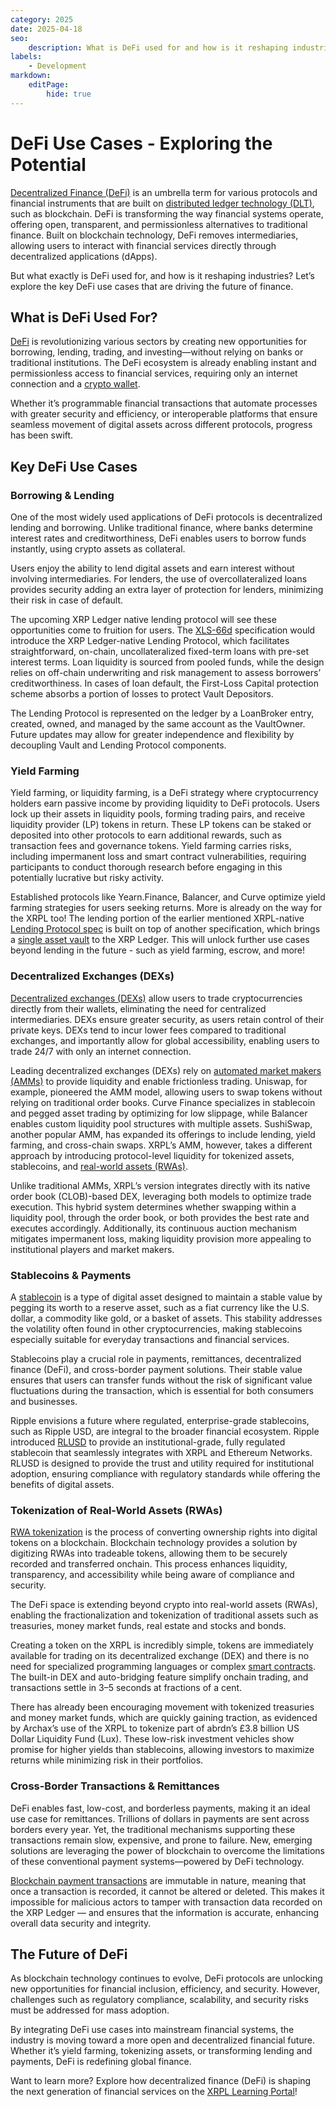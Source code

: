 ```yaml
---
category: 2025
date: 2025-04-18
seo:
    description: What is DeFi used for and how is it reshaping industries? Explore the key DeFi use cases that are driving the future of finance.
labels:
    - Development
markdown:
    editPage:
        hide: true
---
```

# DeFi Use Cases - Exploring the Potential

[Decentralized Finance (DeFi)](https://learn.xrpl.org/course/deep-dive-into-xrpl-defi/lesson/what-is-decentralized-finance/) is an umbrella term for various protocols and financial instruments that are built on [distributed ledger technology (DLT)](https://learn.xrpl.org/glossary/#distributed-ledger-technology-dlt), such as blockchain. DeFi is transforming the way financial systems operate, offering open, transparent, and permissionless alternatives to traditional finance. Built on blockchain technology, DeFi removes intermediaries, allowing users to interact with financial services directly through decentralized applications (dApps). 

But what exactly is DeFi used for, and how is it reshaping industries? Let’s explore the key DeFi use cases that are driving the future of finance.

## What is DeFi Used For?

[DeFi](https://xrpl.org/docs/use-cases/defi) is revolutionizing various sectors by creating new opportunities for borrowing, lending, trading, and investing—without relying on banks or traditional institutions. The DeFi ecosystem is already enabling instant and permissionless access to financial services, requiring only an internet connection and a [crypto wallet](https://xrpl.org/docs/introduction/crypto-wallets).

Whether it’s programmable financial transactions that automate processes with greater security and efficiency, or interoperable platforms that ensure seamless movement of digital assets across different protocols, progress has been swift. 


## Key DeFi Use Cases

### Borrowing & Lending

One of the most widely used applications of DeFi protocols is decentralized lending and borrowing. Unlike traditional finance, where banks determine interest rates and creditworthiness, DeFi enables users to borrow funds instantly, using crypto assets as collateral. 

Users enjoy the ability to lend digital assets and earn interest without involving intermediaries. For lenders, the use of overcollateralized loans provides security adding an extra layer of protection for lenders, minimizing their risk in case of default.

The upcoming XRP Ledger native lending protocol will see these opportunities come to fruition for users. The [XLS-66d](https://github.com/XRPLF/XRPL-Standards/pull/240) specification would introduce the XRP Ledger-native Lending Protocol, which facilitates straightforward, on-chain, uncollateralized fixed-term loans with pre-set interest terms. Loan liquidity is sourced from pooled funds, while the design relies on off-chain underwriting and risk management to assess borrowers’ creditworthiness. In cases of loan default, the First-Loss Capital protection scheme absorbs a portion of losses to protect Vault Depositors. 

The Lending Protocol is represented on the ledger by a LoanBroker entry, created, owned, and managed by the same account as the VaultOwner. Future updates may allow for greater independence and flexibility by decoupling Vault and Lending Protocol components.

### Yield Farming

Yield farming, or liquidity farming, is a DeFi strategy where cryptocurrency holders earn passive income by providing liquidity to DeFi protocols. Users lock up their assets in liquidity pools, forming trading pairs, and receive liquidity provider (LP) tokens in return. These LP tokens can be staked or deposited into other protocols to earn additional rewards, such as transaction fees and governance tokens. Yield farming carries risks, including impermanent loss and smart contract vulnerabilities, requiring participants to conduct thorough research before engaging in this potentially lucrative but risky activity.

Established protocols like Yearn.Finance, Balancer, and Curve optimize yield farming strategies for users seeking returns. More is already on the way for the XRPL too! The lending portion of the earlier mentioned XRPL-native [Lending Protocol spec](https://github.com/XRPLF/XRPL-Standards/discussions/190) is built on top of another specification, which brings a [single asset vault](https://github.com/XRPLF/XRPL-Standards/tree/master/XLS-0065d-single-asset-vault) to the XRP Ledger. This will unlock further use cases beyond lending in the future - such as yield farming, escrow, and more!

### Decentralized Exchanges (DEXs)

[Decentralized exchanges (DEXs)](https://xrpl.org/docs/concepts/tokens/decentralized-exchange) allow users to trade cryptocurrencies directly from their wallets, eliminating the need for centralized intermediaries. DEXs ensure greater security, as users retain control of their private keys. DEXs tend to incur lower fees compared to traditional exchanges, and importantly allow for global accessibility, enabling users to trade 24/7 with only an internet connection. 

Leading decentralized exchanges (DEXs) rely on [automated market makers (AMMs)](https://xrpl.org/docs/concepts/tokens/decentralized-exchange/automated-market-makers) to provide liquidity and enable frictionless trading. Uniswap, for example, pioneered the AMM model, allowing users to swap tokens without relying on traditional order books. Curve Finance specializes in stablecoin and pegged asset trading by optimizing for low slippage, while Balancer enables custom liquidity pool structures with multiple assets. SushiSwap, another popular AMM, has expanded its offerings to include lending, yield farming, and cross-chain swaps. XRPL’s AMM, however, takes a different approach by introducing protocol-level liquidity for tokenized assets, stablecoins, and [real-world assets (RWAs)](https://xrpl.org/docs/use-cases/tokenization/real-world-assets). 

Unlike traditional AMMs, XRPL’s version integrates directly with its native order book (CLOB)-based DEX, leveraging both models to optimize trade execution. This hybrid system determines whether swapping within a liquidity pool, through the order book, or both provides the best rate and executes accordingly. Additionally, its continuous auction mechanism mitigates impermanent loss, making liquidity provision more appealing to institutional players and market makers.

### Stablecoins & Payments

A [stablecoin](https://ripple.com/insights/stablecoin/) is a type of digital asset designed to maintain a stable value by pegging its worth to a reserve asset, such as a fiat currency like the U.S. dollar, a commodity like gold, or a basket of assets. This stability addresses the volatility often found in other cryptocurrencies, making stablecoins especially suitable for everyday transactions and financial services. 

Stablecoins play a crucial role in payments, remittances, decentralized finance (DeFi), and cross-border payment solutions. Their stable value ensures that users can transfer funds without the risk of significant value fluctuations during the transaction, which is essential for both consumers and businesses.

Ripple envisions a future where regulated, enterprise-grade stablecoins, such as Ripple USD, are integral to the broader financial ecosystem. Ripple introduced [RLUSD](https://ripple.com/solutions/stablecoin/) to provide an institutional-grade, fully regulated stablecoin that seamlessly integrates with XRPL and Ethereum Networks. RLUSD is designed to provide the trust and utility required for institutional adoption, ensuring compliance with regulatory standards while offering the benefits of digital assets.

### Tokenization of Real-World Assets (RWAs)

[RWA tokenization](https://xrpl.org/docs/use-cases/tokenization/real-world-assets) is the process of converting ownership rights into digital tokens on a blockchain. Blockchain technology provides a solution by digitizing RWAs into tradeable tokens, allowing them to be securely recorded and transferred onchain. This process enhances liquidity, transparency, and accessibility while being aware of compliance and security.

The DeFi space is extending beyond crypto into real-world assets (RWAs), enabling the fractionalization and tokenization of traditional assets such as treasuries, money market funds, real estate and stocks and bonds.

Creating a token on the XRPL is incredibly simple, tokens are immediately available for trading on its decentralized exchange (DEX) and there is no need for specialized programming languages or complex [smart contracts](https://xrpl.org/docs/use-cases/payments/smart-contracts-uc). The built-in DEX and auto-bridging feature simplify onchain trading, and transactions settle in 3–5 seconds at fractions of a cent.

There has already been encouraging movement with tokenized treasuries and money market funds, which are quickly gaining traction, as evidenced by Archax’s use of the XRPL to tokenize part of abrdn’s £3.8 billion US Dollar Liquidity Fund (Lux). These low-risk investment vehicles show promise for higher yields than stablecoins, allowing investors to maximize returns while minimizing risk in their portfolios.

### Cross-Border Transactions & Remittances

DeFi enables fast, low-cost, and borderless payments, making it an ideal use case for remittances. Trillions of dollars in payments are sent across borders every year. Yet, the traditional mechanisms supporting these transactions remain slow, expensive, and prone to failure. New, emerging solutions are leveraging the power of blockchain to overcome the limitations of these conventional payment systems—powered by DeFi technology.

[Blockchain payment transactions](https://xrpl.org/docs/use-cases/payments) are immutable in nature, meaning that once a transaction is recorded, it cannot be altered or deleted. This makes it impossible for malicious actors to tamper with transaction data recorded on the XRP Ledger — and ensures that the information is accurate, enhancing overall data security and integrity.

## The Future of DeFi

As blockchain technology continues to evolve, DeFi protocols are unlocking new opportunities for financial inclusion, efficiency, and security. However, challenges such as regulatory compliance, scalability, and security risks must be addressed for mass adoption.

By integrating DeFi use cases into mainstream financial systems, the industry is moving toward a more open and decentralized financial future. Whether it’s yield farming, tokenizing assets, or transforming lending and payments, DeFi is redefining global finance.

Want to learn more? Explore how decentralized finance (DeFi) is shaping the next generation of financial services on the [XRPL Learning Portal](https://learn.xrpl.org/course/blockchain-and-crypto-basics/)!